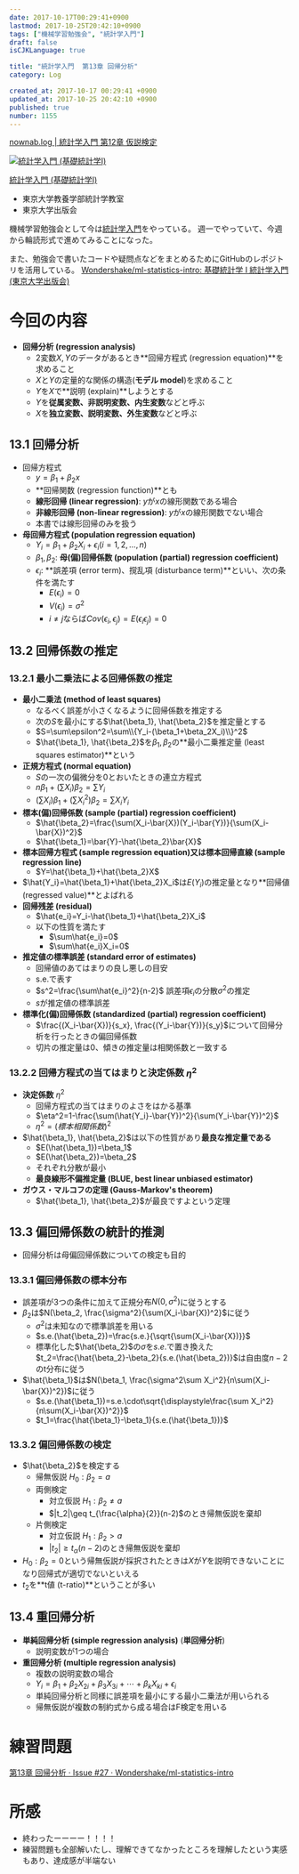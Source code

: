 ```yaml
---
date: 2017-10-17T00:29:41+0900
lastmod: 2017-10-25T20:42:10+0900
tags: ["機械学習勉強会", "統計学入門"]
draft: false
isCJKLanguage: true

title: "統計学入門  第13章 回帰分析"
category: Log

created_at: 2017-10-17 00:29:41 +0900
updated_at: 2017-10-25 20:42:10 +0900
published: true
number: 1155
---
```


[nownab.log | 統計学入門 第12章 仮説検定](https://blog.nownabe.com/2017/10/25/1165.html)

<div class="asin">
<div class="asin-image"><a href="https://www.amazon.co.jp/exec/obidos/ASIN/4130420658/nownabe0c-22/" rel="nofollow noopener" target="_blank"><img src="http://images-jp.amazon.com/images/P/4130420658.09._SL160_.jpg" alt="統計学入門 (基礎統計学Ⅰ)" title="統計学入門 (基礎統計学Ⅰ)"></a></div>
<div class="asin-detail">
<p><a href="https://www.amazon.co.jp/exec/obidos/ASIN/4130420658/nownabe0c-22/" rel="nofollow noopener" target="_blank">統計学入門 (基礎統計学Ⅰ)</a></p>
<ul>
<li>東京大学教養学部統計学教室</li>
<li>東京大学出版会</li>
</ul>
</div>

<p></p>
</div>

機械学習勉強会として今は[統計学入門](https://www.amazon.co.jp/exec/obidos/ASIN/4130420658/nownabe0c-22/)をやっている。
週一でやっていて、今週から輪読形式で進めてみることになった。

また、勉強会で書いたコードや疑問点などをまとめるためにGitHubのレポジトリを活用している。
[Wondershake/ml-statistics-intro: 基礎統計学 I 統計学入門 (東京大学出版会)](https://github.com/Wondershake/ml-statistics-intro)

# 今回の内容
* **回帰分析 (regression analysis)**
    * 2変数$X, Y$のデータがあるとき**回帰方程式 (regression equation)**を求めること
    * $X$と$Y$の定量的な関係の構造(**モデル model**)を求めること
    * $Y$を$X$で**説明 (explain)**しようとする
    * $Y$を**従属変数、非説明変数、内生変数**などと呼ぶ
    * $X$を**独立変数、説明変数、外生変数**などと呼ぶ

## 13.1 回帰分析
* 回帰方程式
    * $y=\beta_1+\beta_2x$
    * **回帰関数 (regression function)**とも
    * **線形回帰 (linear regression)**: $y$が$x$の線形関数である場合
    * **非線形回帰 (non-linear regression)**: $y$が$x$の線形関数でない場合
    * 本書では線形回帰のみを扱う
* **母回帰方程式 (population regression equation)**
    * $Y_i=\beta_1+\beta_2X_i+\epsilon_i (i=1, 2, \dots, n)$
    * $\beta_1, \beta_2$: **母(偏)回帰係数 (population (partial) regression coefficient)**
    * $\epsilon_i$: **誤差項 (error term)、撹乱項 (disturbance term)**といい、次の条件を満たす
        * $E(\epsilon_i)=0$
        * $V(\epsilon_i)=\sigma^2$
        * $i\neq j$ならば$Cov(\epsilon_i,\epsilon_j)=E(\epsilon_i\epsilon_j)=0$

## 13.2 回帰係数の推定
### 13.2.1 最小二乗法による回帰係数の推定
* **最小二乗法 (method of least squares)**
    * なるべく誤差が小さくなるように回帰係数を推定する
    * 次の$S$を最小にする$\hat{\beta_1}, \hat{\beta_2}$を推定量とする
    * $S=\sum\epsilon^2=\sum\\{Y_i-(\beta_1+\beta_2X_i)\\}^2$
    * $\hat{\beta_1}, \hat{\beta_2}$を$\beta_1, \beta_2$の**最小二乗推定量 (least squares estimator)**という
* **正規方程式 (normal equation)**
    * $S$の一次の偏微分を0とおいたときの連立方程式
    * $n\beta_1+(\sum X_i)\beta_2=\sum Y_i$
    * $(\sum X_i)\beta_1+(\sum X_i^2)\beta_2=\sum X_iY_i$
* **標本(偏)回帰係数 (sample (partial) regression coefficient)**
    * $\hat{\beta_2}=\frac{\sum(X_i-\bar{X})(Y_i-\bar{Y})}{\sum(X_i-\bar{X})^2}$
    * $\hat{\beta_1}=\bar{Y}-\hat{\beta_2}\bar{X}$
* **標本回帰方程式 (sample regression equation)**又は**標本回帰直線 (sample regression line)**
    * $Y=\hat{\beta_1}+\hat{\beta_2}X$
* $\hat{Y_i}=\hat{\beta_1}+\hat{\beta_2}X_i$は$E(Y_i)$の推定量となり**回帰値 (regressed value)**とよばれる
* **回帰残差 (residual)**
    * $\hat{e_i}=Y_i-\hat{\beta_1}+\hat{\beta_2}X_i$
    * 以下の性質を満たす
        * $\sum\hat{e_i}=0$
        * $\sum\hat{e_i}X_i=0$
* **推定値の標準誤差 (standard error of estimates)**
    * 回帰値のあてはまりの良し悪しの目安
    * s.e.で表す
    * $s^2=\frac{\sum\hat{e_i}^2}{n-2}$ 誤差項$\epsilon_i$の分散$\sigma^2$の推定
    * $s$が推定値の標準誤差
* **標準化(偏)回帰係数 (standardized (partial) regression coefficient)**
    * $\frac{(X_i-\bar{X})}{s_x}, \frac{(Y_i-\bar{Y})}{s_y}$について回帰分析を行ったときの偏回帰係数
    * 切片の推定量は0、傾きの推定量は相関係数と一致する

### 13.2.2 回帰方程式の当てはまりと決定係数 $\eta^2$
* **決定係数** $\eta^2$
    * 回帰方程式の当てはまりのよさをはかる基準
    * $\eta^2=1-\frac{\sum(\hat{Y_i}-\bar{Y})^2}{\sum(Y_i-\bar{Y})^2}$
    * $\eta^2=(標本相関係数)^2$
* $\hat{\beta_1}, \hat{\beta_2}$は以下の性質があり**最良な推定量である**
    * $E(\hat{\beta_1})=\beta_1$
    * $E(\hat{\beta_2})=\beta_2$
    * それぞれ分散が最小
    * **最良線形不偏推定量 (BLUE, best linear unbiased estimator)**
* **ガウス・マルコフの定理 (Gauss-Markov's theorem)**
    * $\hat{\beta_1}, \hat{\beta_2}$が最良ですよという定理

## 13.3 偏回帰係数の統計的推測
* 回帰分析は母偏回帰係数についての検定も目的

### 13.3.1 偏回帰係数の標本分布
* 誤差項が3つの条件に加えて正規分布$N(0, \sigma^2)$に従うとする
* $\beta_2$は$N(\beta_2, \frac{\sigma^2}{\sum(X_i-\bar{X})^2}$に従う
    * $\sigma^2$は未知なので標準誤差を用いる
    * $s.e.(\hat{\beta_2})=\frac{s.e.}{\sqrt{\sum(X_i-\bar{X})}}$
    * 標準化した$\hat{\beta_2}$の$\sigma$を$s.e.$で置き換えた$t_2=\frac{\hat{\beta_2}-\beta_2}{s.e.(\hat{\beta_2})}$は自由度$n-2$のt分布に従う
* $\hat{\beta_1}$は$N(\beta_1, \frac{\sigma^2\sum X_i^2}{n\sum(X_i-\bar{X})^2})$に従う
    * $s.e.(\hat{\beta_1})=s.e.\cdot\sqrt{\displaystyle\frac{\sum X_i^2}{n\sum(X_i-\bar{X})^2}}$
    * $t_1=\frac{\hat{\beta_1}-\beta_1}{s.e.(\hat{\beta_1})}$

### 13.3.2 偏回帰係数の検定
* $\hat{\beta_2}$を検定する
    * 帰無仮説 $H_0:\beta_2=a$
    * 両側検定
        * 対立仮説 $H_1:\beta_2\neq a$
        * $|t_2|\geq t_{\frac{\alpha}{2}}(n-2)$のとき帰無仮説を棄却
    * 片側検定
        * 対立仮説 $H_1:\beta_2>a$
        * $|t_2|\geq t_{\alpha}(n-2)$のとき帰無仮説を棄却
* $H_0:\beta_2=0$という帰無仮説が採択されたときは$X$が$Y$を説明できないことになり回帰式が適切でないといえる
* $t_2$を**t値 (t-ratio)**ということが多い

## 13.4 重回帰分析
* **単純回帰分析 (simple regression analysis)** (**単回帰分析**)
    * 説明変数が1つの場合
* **重回帰分析 (multiple regression analysis)**
    * 複数の説明変数の場合
    * $Y_i=\beta_1+\beta_2X_{2i}+\beta_3X_{3i}+\cdots+\beta_kX_{ki}+\epsilon_i$
    * 単純回帰分析と同様に誤差項を最小にする最小二乗法が用いられる
    * 帰無仮説が複数の制約式から成る場合はF検定を用いる

# 練習問題
[第13章 回帰分析 · Issue #27 · Wondershake/ml-statistics-intro](https://github.com/Wondershake/ml-statistics-intro/issues/27)


# 所感
* 終わったーーーー！！！！
* 練習問題も全部解いたし、理解できてなかったところを理解したという実感もあり、達成感が半端ない

```math
```
